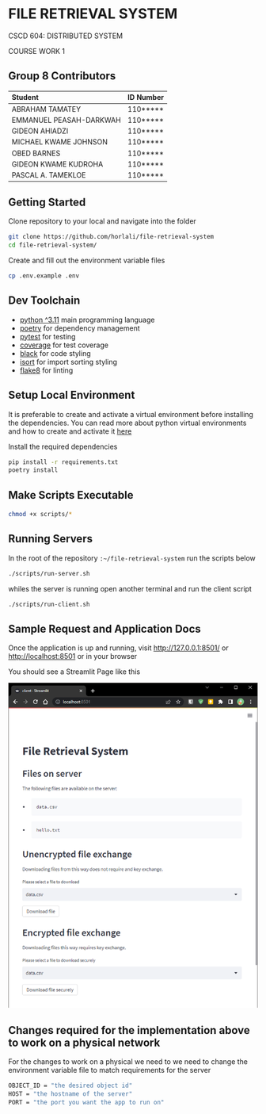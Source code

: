 # FILE RETRIEVAL SYSTEM

CSCD 604: DISTRIBUTED SYSTEM

COURSE WORK 1

## Group 8 Contributors

| Student                 | ID Number                 |
| :---------------------- | :------------------------ |
| ABRAHAM TAMATEY         | 110*****                  |
| EMMANUEL PEASAH-DARKWAH | 110*****                  |
| GIDEON AHIADZI          | 110*****                  |
| MICHAEL KWAME JOHNSON   | 110*****                  |
| OBED BARNES             | 110*****                  |
| GIDEON KWAME KUDROHA    | 110*****                  |
| PASCAL A. TAMEKLOE      | 110*****                  |

## Getting Started

Clone repository to your local and navigate into the folder

```bash
git clone https://github.com/horlali/file-retrieval-system
cd file-retrieval-system/
```

Create  and fill out the environment variable files

```bash
cp .env.example .env
```

## Dev Toolchain

- [python ^3.11](https://www.python.org/) main programming language
- [poetry](https://python-poetry.org/) for dependency management
- [pytest](https://docs.pytest.org/en/stable/) for testing
- [coverage](https://coverage.readthedocs.io/en/coverage-5.5/) for test coverage
- [black](https://github.com/psf/black) for code styling
- [isort](https://pycqa.github.io/isort/) for import sorting styling
- [flake8](https://flake8.pycqa.org/en/latest/) for linting

## Setup Local Environment

It is preferable to create and activate a virtual environment before installing the dependencies. You can read more about python virtual environments and how to create and activate it [here](https://realpython.com/python-virtual-environments-a-primer/)

Install the required dependencies

```bash
pip install -r requirements.txt
poetry install
```

## Make Scripts Executable

```bash
chmod +x scripts/*
```

## Running Servers

In the root of the repository `:~/file-retrieval-system` run the scripts below

```bash
./scripts/run-server.sh
```

whiles the server is running open another terminal and run the client script

```bash
./scripts/run-client.sh
```

## Sample Request and Application Docs

Once the application is up and running, visit <http://127.0.0.1:8501/> or <http://localhost:8501> or in your browser

You should see a Streamlit Page like this

![Alt text](files/screenshots/home.png)

## Changes required for the implementation above to work on a physical network

For the changes to work on a physical we need to we need to change the environment variable file to match requirements for the server

```bash
OBJECT_ID = "the desired object id"
HOST = "the hostname of the server"
PORT = "the port you want the app to run on"
```
